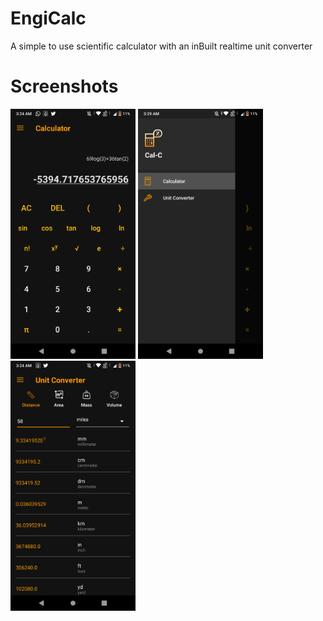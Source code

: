 # EngiCalc

A simple to use scientific calculator with an inBuilt realtime unit converter

# Screenshots

<img src="https://github.com/Adityap88/EngiCalc/blob/master/Screenshots/Calculator.png" width="200" height="400" />
                                                                                                             

<img src="https://github.com/Adityap88/EngiCalc/blob/master/Screenshots/Nav_Drawer.png" width="200" height="400" />


<img src="https://github.com/Adityap88/EngiCalc/blob/master/Screenshots/Unit_Converter.png" width="200" height="400" />
                                                                                            


